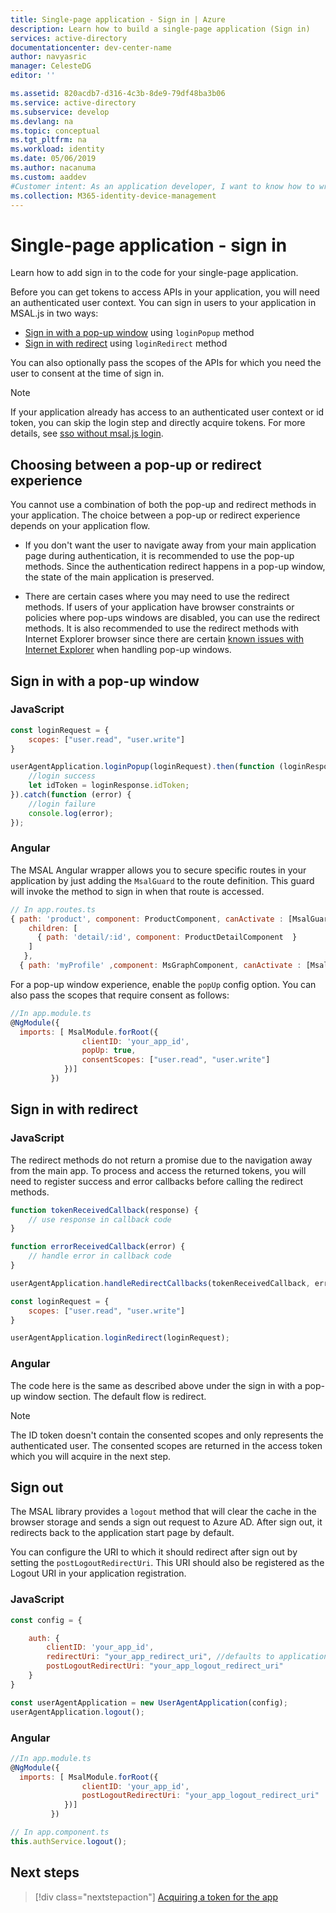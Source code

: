 ```yaml
---
title: Single-page application - Sign in | Azure
description: Learn how to build a single-page application (Sign in)
services: active-directory
documentationcenter: dev-center-name
author: navyasric
manager: CelesteDG
editor: ''

ms.assetid: 820acdb7-d316-4c3b-8de9-79df48ba3b06
ms.service: active-directory
ms.subservice: develop
ms.devlang: na
ms.topic: conceptual
ms.tgt_pltfrm: na
ms.workload: identity
ms.date: 05/06/2019
ms.author: nacanuma
ms.custom: aaddev
#Customer intent: As an application developer, I want to know how to write a single-page application using the Microsoft identity platform for developers.
ms.collection: M365-identity-device-management
---
```


# Single-page application - sign in

Learn how to add sign in to the code for your single-page application.

Before you can get tokens to access APIs in your application, you will need an authenticated user context. You can sign in users to your application in MSAL.js in two ways:

* [Sign in with a pop-up window](#sign-in-with-a-pop-up-window) using `loginPopup` method
* [Sign in with redirect](#sign-in-with-redirect) using `loginRedirect` method

You can also optionally pass the scopes of the APIs for which you need the user to consent at the time of sign in.

> [!NOTE]
> If your application already has access to an authenticated user context or id token, you can skip the login step and directly acquire tokens. For more details, see [sso without msal.js login](https://github.com/AzureAD/microsoft-authentication-library-for-js/wiki/Sso#sso-to-an-app-without-msaljs-login).

## Choosing between a pop-up or redirect experience

You cannot use a combination of both the pop-up and redirect methods in your application. The choice between a pop-up or redirect experience depends on your application flow.

* If you don't want the user to navigate away from your main application page during authentication, it is recommended to use the pop-up methods. Since the authentication redirect happens in a pop-up window, the state of the main application is preserved.

* There are certain cases where you may need to use the redirect methods. If users of your application have browser constraints or policies where pop-ups windows are disabled, you can use the redirect methods. It is also recommended to use the redirect methods with Internet Explorer browser since there are certain [known issues with Internet Explorer](https://github.com/AzureAD/microsoft-authentication-library-for-js/wiki/Known-issues-on-IE-and-Edge-Browser) when handling pop-up windows.

## Sign in with a pop-up window

### JavaScript

```javascript
const loginRequest = {
    scopes: ["user.read", "user.write"]
}

userAgentApplication.loginPopup(loginRequest).then(function (loginResponse) {
    //login success
    let idToken = loginResponse.idToken;
}).catch(function (error) {
    //login failure
    console.log(error);
});
```

### Angular

The MSAL Angular wrapper allows you to secure specific routes in your application by just adding the `MsalGuard` to the route definition. This guard will invoke the method to sign in when that route is accessed.

```javascript
// In app.routes.ts
{ path: 'product', component: ProductComponent, canActivate : [MsalGuard],
    children: [
      { path: 'detail/:id', component: ProductDetailComponent  }
    ]
   },
  { path: 'myProfile' ,component: MsGraphComponent, canActivate : [MsalGuard] },
```

For a pop-up window experience, enable the `popUp` config option. You can also pass the scopes that require consent as follows:

```javascript
//In app.module.ts
@NgModule({
  imports: [ MsalModule.forRoot({
                clientID: 'your_app_id',
                popUp: true,
                consentScopes: ["user.read", "user.write"]
            })]
         })
```

## Sign in with redirect

### JavaScript

The redirect methods do not return a promise due to the navigation away from the main app. To process and access the returned tokens, you will need to register success and error callbacks before calling the redirect methods.

```javascript
function tokenReceivedCallback(response) {
    // use response in callback code
}

function errorReceivedCallback(error) {
    // handle error in callback code
}

userAgentApplication.handleRedirectCallbacks(tokenReceivedCallback, errorReceivedCallback);

const loginRequest = {
    scopes: ["user.read", "user.write"]
}

userAgentApplication.loginRedirect(loginRequest);
```

### Angular

The code here is the same as described above under the sign in with a pop-up window section. The default flow is redirect.

> [!NOTE]
> The ID token doesn't contain the consented scopes and only represents the authenticated user. The consented scopes are returned in the access token which you will acquire in the next step.

## Sign out

The MSAL library provides a `logout` method that will clear the cache in the browser storage and sends a sign out request to Azure AD. After sign out, it redirects back to the application start page by default.

You can configure the URI to which it should redirect after sign out by setting the `postLogoutRedirectUri`. This URI should also be registered as the Logout URI in your application registration.

### JavaScript

```javascript
const config = {

    auth: {
        clientID: 'your_app_id',
        redirectUri: "your_app_redirect_uri", //defaults to application start page
        postLogoutRedirectUri: "your_app_logout_redirect_uri"
    }
}

const userAgentApplication = new UserAgentApplication(config);
userAgentApplication.logout();

```

### Angular

```javascript
//In app.module.ts
@NgModule({
  imports: [ MsalModule.forRoot({
                clientID: 'your_app_id',
                postLogoutRedirectUri: "your_app_logout_redirect_uri"
            })]
         })

// In app.component.ts
this.authService.logout();
```

## Next steps

> [!div class="nextstepaction"]
> [Acquiring a token for the app](scenario-spa-acquire-token.md)
